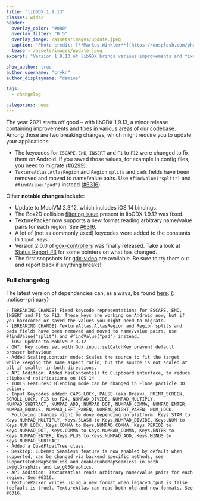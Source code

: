 ```yaml
---
title: "libGDX 1.9.13"
classes: wide2
header:
  overlay_color: "#000"
  overlay_filter: "0.5"
  overlay_image: /assets/images/update.jpeg
  caption: "Photo credit: [**Markus Winkler**](https://unsplash.com/photos/cxoR55-bels)"
  teaser: /assets/images/update.jpeg
excerpt: "Version 1.9.13 of libGDX brings various improvements and fixes. Find out more below!"

show_author: true
author_username: "crykn"
author_displayname: "damios"

tags:
  - changelog

categories: news
---
```


The year 2021 starts off good – with libGDX 1.9.13, a minor release containing improvements and fixes in various areas of our codebase. Among those are two breaking changes, which might require you to update your applications:

- The keycodes for `ESCAPE`, `END`, `INSERT` and `F1` to `F12` were changed to fix them on Android. If you saved those values, for example in config files, you need to migrate ([#6299](https://github.com/libgdx/libgdx/pull/6299#issuecomment-739154036)).
- `TextureAtlas.AtlasRegion` and `Region` `splits` and `pads` fields have been removed and moved to name/value pairs. Use `#findValue("split")` and `#findValue("pad")` instead ([#6316](https://github.com/libgdx/libgdx/pull/6316)).

Other **notable changes** include:

- Update to MobiVM 2.3.12, which includes iOS 14 bindings.
- The Box2D collision [filtering issue](https://github.com/libgdx/libgdx/pull/6261) present in libGDX 1.9.12 was fixed.
- TexturePacker now supports a new format reading arbitrary name/value pairs for each region. See [#6316](https://github.com/libgdx/libgdx/pull/6316).
- A lot of (not as commonly used) keycodes were added to the constants in `Input.Keys`.
- Version 2.0.0 of [gdx-controllers](https://github.com/libgdx/gdx-controllers) was finally released. Take a look at [Status Report #3](/news/2020/10/devlog_3_roadmap#gdx-controller-improvements) for some pointers on what has changed.
- The first snapshots for [gdx-video](https://github.com/libgdx/gdx-video) are available. Be sure to try them out and report back if anything breaks!

### Full changelog
The latest version of dependencies can, as always, be found [here](/dev/versions/).
{: .notice--primary}
```
- [BREAKING CHANGE] Fixed keycode representations for ESCAPE, END, INSERT and F1 to F12. These keys are working on Android now, but if you hardcoded or saved the values you might need to migrate.
- [BREAKING CHANGE] TextureAtlas.AtlasRegion and Region splits and pads fields have been removed and moved to name/value pairs, use #findValue("split") and #findValue("pad") instead.
- iOS: Update to MobiVM 2.3.12
- GWT: Key codes set with Gdx.input.setCatchKey prevent default browser behaviour
- Added Scaling.contain mode: Scales the source to fit the target while keeping the same aspect ratio, but the source is not scaled at all if smaller in both directions.
- API Addition: Added hasContents() to Clipboard interface, to reduce clipboard notifications on iOS 14
- TOOLS Features: Blending mode can be changed in Flame particle 3D editor.
- Input Keycodes added: CAPS_LOCK, PAUSE (aka Break), PRINT_SCREEN, SCROLL_LOCK, F13 to F24, NUMPAD_DIVIDE, NUMPAD_MULTIPLY, NUMPAD_SUBTRACT, NUMPAD_ADD, NUMPAD_DOT, NUMPAD_COMMA, NUMPAD_ENTER, NUMPAD_EQUALS, NUMPAD_LEFT_PAREN, NUMPAD_RIGHT_PAREN, NUM_LOCK.
  Following changes might be done depending on platform: Keys.STAR to Keys.NUMPAD_MULTIPLY, Keys.SLASH to Keys.NUMPAD_DIVIDE, Keys.NUM to Keys.NUM_LOCK, Keys.COMMA to Keys.NUMPAD_COMMA, Keys.PERIOD to Keys.NUMPAD_DOT, Keys.COMMA to Keys.NUMPAD_COMMA, Keys.ENTER to Keys.NUMPAD_ENTER, Keys.PLUS to Keys.NUMPAD_ADD, Keys.MINUS to Keys.NUMPAD_SUBTRACT
- Added a QuadFloatTree class.
- Desktop: Cubemap Seamless feature is now enabled by default when supported, can be changed via backend specific methods, see supportsCubeMapSeamless and enableCubeMapSeamless in both LwjglGraphics and Lwjgl3Graphics.
- API Addition: TextureAtlas reads arbitrary name/value pairs for each region. See #6316.
- TexturePacker writes using a new format when legacyOutput is false (default is true). TextureAtlas can read both old and new formats. See #6316.
```
